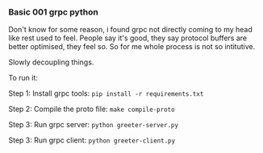 ### Basic 001 grpc python 

Don't know for some reason, i found grpc not directly coming to my head like rest used to feel. People say it's good, they say protocol buffers are better optimised, they feel so. So for me whole process is not so intitutive.

Slowly decoupling things.


To run it: 

Step 1: Install grpc tools: `pip install -r requirements.txt`

Step 2: Compile the proto file: `make compile-proto`

Step 3: Run grpc server: `python greeter-server.py`

Step 3: Run grpc client: `python greeter-client.py`
